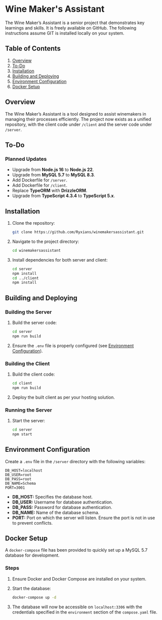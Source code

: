 # Wine Maker's Assistant

The Wine Maker’s Assistant is a senior project that demonstrates key learnings and skills. It is freely available on GitHub. The following instructions assume GIT is installed locally on your system.

## Table of Contents
1. [Overview](#overview)
2. [To-Do](#to-do)
3. [Installation](#installation)
4. [Building and Deploying](#building-and-deploying)
5. [Environment Configuration](#environment-configuration)
6. [Docker Setup](#docker-setup)

## Overview
The Wine Maker’s Assistant is a tool designed to assist winemakers in managing their processes efficiently. The project now exists as a unified repository, with the client code under `/client` and the server code under `/server`.

## To-Do
### Planned Updates
- Upgrade from **Node.js 16** to **Node.js 22**.
- Upgrade from **MySQL 5.7** to **MySQL 8.3**.
- Add Dockerfile for `/server`.
- Add Dockerfile for `/client`.
- Replace **TypeORM** with **DrizzleORM**.
- Upgrade from **TypeScript 4.3.4** to **TypeScript 5.x**.

## Installation

1. Clone the repository:
   ```bash
   git clone https://github.com/Ryxians/winemakersassistant.git
   ```

2. Navigate to the project directory:
   ```bash
   cd winemakersassistant
   ```

3. Install dependencies for both server and client:
   ```bash
   cd server
   npm install
   cd ../client
   npm install
   ```

## Building and Deploying

### Building the Server
1. Build the server code:
   ```bash
   cd server
   npm run build
   ```

2. Ensure the `.env` file is properly configured (see [Environment Configuration](#environment-configuration)).

### Building the Client
1. Build the client code:
   ```bash
   cd client
   npm run build
   ```

2. Deploy the built client as per your hosting solution.

### Running the Server
1. Start the server:
   ```bash
   cd server
   npm start
   ```

## Environment Configuration

Create a `.env` file in the `/server` directory with the following variables:

```env
DB_HOST=localhost
DB_USER=root
DB_PASS=root
DB_NAME=Schema
PORT=3001
```

- **DB_HOST:** Specifies the database host.
- **DB_USER:** Username for database authentication.
- **DB_PASS:** Password for database authentication.
- **DB_NAME:** Name of the database schema.
- **PORT:** Port on which the server will listen. Ensure the port is not in use to prevent conflicts.

## Docker Setup

A `docker-compose` file has been provided to quickly set up a MySQL 5.7 database for development.

### Steps
1. Ensure Docker and Docker Compose are installed on your system.
2. Start the database:
   ```bash
   docker-compose up -d
   ```

3. The database will now be accessible on `localhost:3306` with the credentials specified in the `environment` section of the `compose.yaml` file.

